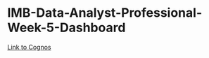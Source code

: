 # IMB-Data-Analyst-Professional-Week-5-Dashboard
[Link to Cognos](https://dataplatform.cloud.ibm.com/dashboards/fe52d392-0d9c-4f29-8996-389531352958/view/6e1bdc0911b91dfc56efe6e4079979037f652454e1bb8b0b83867b495e607197a96f12c7c87a495cd9425037fbee4708cc)

